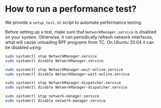 # How to run a performance test? 

We provide a `setup_test.sh` script to automate performance testing.

Before setting up a test, make sure that `NetworkManager.service` is disabled on your system. Otherwise, it can periodically refresh
network interfaces, what will cause unloading BPF programs from TC. On Ubuntu 20.04 it can be disabled using:

```bash
sudo systemctl stop NetworkManager.service
sudo systemctl disable NetworkManager.service

sudo systemctl stop NetworkManager-wait-online.service
sudo systemctl disable NetworkManager-wait-online.service

sudo systemctl stop NetworkManager-dispatcher.service
sudo systemctl disable NetworkManager-dispatcher.service

sudo systemctl stop network-manager.service
sudo systemctl disable network-manager.service
```
